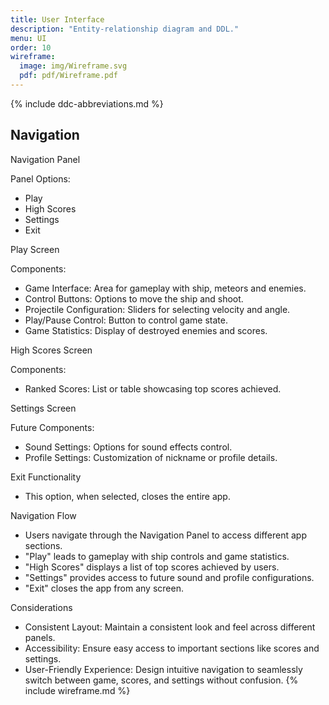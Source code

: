 ```yaml
---
title: User Interface
description: "Entity-relationship diagram and DDL."
menu: UI
order: 10
wireframe:
  image: img/Wireframe.svg
  pdf: pdf/Wireframe.pdf
---
```


{% include ddc-abbreviations.md %}

## Navigation

Navigation Panel

Panel Options:

* Play
* High Scores
* Settings
* Exit

Play Screen

Components:

* Game Interface: Area for gameplay with ship, meteors and enemies.
* Control Buttons: Options to move the ship and shoot.
* Projectile Configuration: Sliders for selecting velocity and angle.
* Play/Pause Control: Button to control game state.
* Game Statistics: Display of destroyed enemies and scores.

High Scores Screen

Components:

* Ranked Scores: List or table showcasing top scores achieved.

Settings Screen

Future Components:

* Sound Settings: Options for sound effects control.
* Profile Settings: Customization of nickname or profile details.

Exit Functionality

* This option, when selected, closes the entire app.

Navigation Flow

* Users navigate through the Navigation Panel to access different app sections.
* "Play" leads to gameplay with ship controls and game statistics.
* "High Scores" displays a list of top scores achieved by users.
* "Settings" provides access to future sound and profile configurations.
* "Exit" closes the app from any screen.

Considerations

* Consistent Layout: Maintain a consistent look and feel across different panels.
* Accessibility: Ensure easy access to important sections like scores and settings.
* User-Friendly Experience: Design intuitive navigation to seamlessly switch between game, scores, and settings without confusion.
{% include wireframe.md %}
